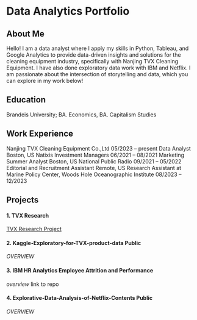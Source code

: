 # Data Analytics Portfolio

## About Me
Hello! I am a data analyst where I apply my skills in Python, Tableau, and Google Analytics to provide data-driven insights and solutions for the cleaning equipment industry, specifically with Nanjing TVX Cleaning Equipment. I have also done exploratory data work with IBM and Netflix. I am passionate about the intersection of storytelling and data, which you can explore in my work below!

## Education
Brandeis University; BA. Economics, BA. Capitalism Studies

## Work Experience
Nanjing TVX Cleaning Equipment Co.,Ltd 05/2023 – present Data Analyst Boston, US 
Natixis Investment Managers 06/2021 – 08/2021 Marketing Summer Analyst Boston, US 
National Public Radio 09/2021 – 05/2022 Editorial and Recruitment Assistant Remote, US 
Research Assistant at Marine Policy Center, Woods Hole Oceanographic Institute 08/2023 – 12/2023 

## Projects

#### 1. TVX Research 
<a href="https://yatongshi.github.io/Portfolio/TVX%20Research.html"> TVX Research Project </a>

#### 2. Kaggle-Exploratory-for-TVX-product-data Public
*OVERVIEW*

#### 3. IBM HR Analytics Employee Attrition and Performance
*overview*
link to repo

#### 4. Explorative-Data-Analysis-of-Netflix-Contents Public
*OVERVIEW*

<br/>
